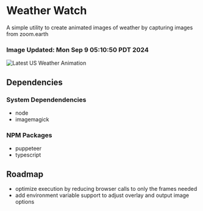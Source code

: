 # Weather Watch

A simple utility to create animated images of weather by capturing images from zoom.earth

### Image Updated: Mon Sep  9 05:10:50 PDT 2024

![Latest US Weather Animation](animations/2024-09-09.webp)

## Dependencies
### System Dependendencies
* node
* imagemagick
### NPM Packages
* puppeteer
* typescript

## Roadmap
* optimize execution by reducing browser calls to only the frames needed
* add environment variable support to adjust overlay and output image options
